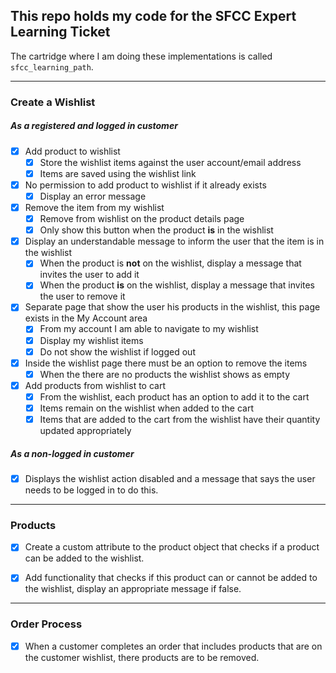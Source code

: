 ## This repo holds my code for the SFCC Expert Learning Ticket

The cartridge where I am doing these implementations is called `sfcc_learning_path`.

---
### Create a Wishlist
##### As a registered and logged in customer
- [x] Add product to wishlist
    - [x] Store the wishlist items against the user account/email address
    - [x] Items are saved using the wishlist link
- [x] No permission to add product to wishlist if it already exists
    - [x] Display an error message
- [x] Remove  the item from my wishlist
    - [x] Remove from wishlist on the product details page
    - [x] Only show this button when the product **is** in the wishlist
- [x] Display an understandable message to inform the user that the item is in the wishlist
    - [x] When the product is **not** on the wishlist, display a message that invites the user to add it
    - [x] When the product **is** on the wishlist, display a message that invites the user to remove it
- [x] Separate page that show the user his products in the wishlist, this page exists in the My Account area
    - [x] From my account I am able to navigate to my wishlist
    - [x] Display my wishlist items
    - [x] Do not show the wishlist if logged out
- [x] Inside the wishlist page there must be an option to remove the items
    - [x] When the there are no products the wishlist shows as empty
- [x] Add products from wishlist to cart
    - [x] From the wishlist, each product has an option to add it to the cart
    - [x] Items remain on the wishlist when added to the cart
    - [x] Items that are added to the cart from the wishlist have their quantity updated appropriately
##### As a non-logged in customer
- [x] Displays the wishlist action disabled and a message that says the user needs to be logged in to do this.

---
### Products

- [x] Create a custom attribute to the product object that checks if a product can be added to the wishlist.

- [x] Add functionality that checks if this product can or cannot be added to the wishlist, display an appropriate message if false.

---
### Order Process

- [x] When a customer completes an order that includes products that are on the customer wishlist, there products are to be removed.
